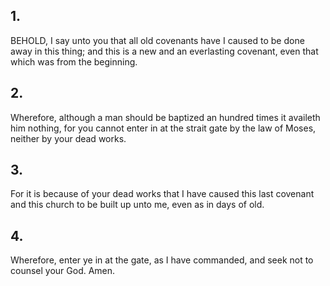 ## 1.
BEHOLD, I say unto you that all old covenants have I caused to be done away in this thing; and this is a new and an everlasting covenant, even that which was from the beginning.
## 2.
Wherefore, although a man should be baptized an hundred times it availeth him nothing, for you cannot enter in at the strait gate by the law of Moses, neither by your dead works.
## 3.
For it is because of your dead works that I have caused this last covenant and this church to be built up unto me, even as in days of old.
## 4.
Wherefore, enter ye in at the gate, as I have commanded, and seek not to counsel your God. Amen.
